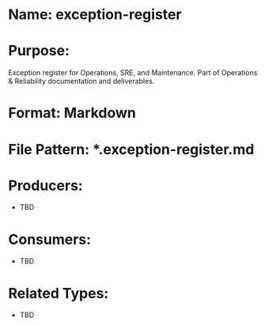 # Name: exception-register

# Purpose:
Exception register for Operations, SRE, and Maintenance. Part of Operations & Reliability documentation and deliverables.

# Format: Markdown

# File Pattern: *.exception-register.md

# Producers:
- TBD

# Consumers:
- TBD

# Related Types:
- TBD
